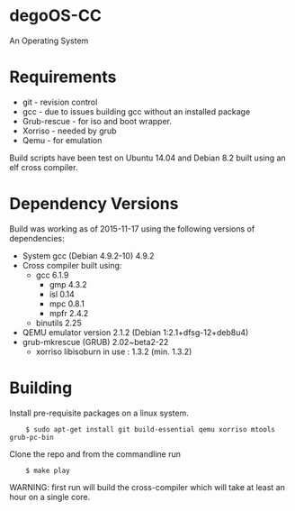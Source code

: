 # degoOS-CC
An Operating System

Requirements
===

* git - revision control
* gcc -  due to issues building gcc without an installed package
* Grub-rescue - for iso and boot wrapper.
* Xorriso - needed by grub
* Qemu - for emulation

Build scripts have been test on Ubuntu 14.04 and Debian 8.2 built using an elf cross compiler. 

Dependency Versions
===

Build was working as of 2015-11-17 using the following versions of dependencies:

* System gcc (Debian 4.9.2-10) 4.9.2
* Cross compiler built using:
	* gcc 6.1.9
		* gmp 4.3.2
		* isl 0.14
		* mpc 0.8.1
		* mpfr 2.4.2
	* binutils 2.25
* QEMU emulator version 2.1.2 (Debian 1:2.1+dfsg-12+deb8u4)
* grub-mkrescue (GRUB) 2.02~beta2-22
	* xorriso libisoburn in use :  1.3.2  (min. 1.3.2)

Building
===

Install pre-requisite packages on a linux system.
	
		$ sudo apt-get install git build-essential qemu xorriso mtools grub-pc-bin

Clone the repo and from the commandline run

		$ make play

WARNING: first run will build the cross-compiler which will take at least an hour on a single core.
